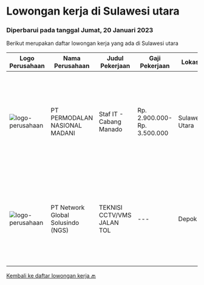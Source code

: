 
  # Lowongan kerja di Sulawesi utara

  ### Diperbarui pada tanggal Jumat, 20 Januari 2023

  Berikut merupakan daftar lowongan kerja yang ada di Sulawesi utara

  |Logo Perusahaan | Nama Perusahaan | Judul Pekerjaan | Gaji Pekerjaan | Lokasi | Deskripsi | Tanggal diunggah | Pranala |
  | -------------- | --------------- | --------------- | --------- | --------- | -------------- | ------- | ----------- |
  |![logo-perusahaan](https://image-service-cdn.seek.com.au/5fd3417af2f9488964ef8f92c36fc78d54dd3999/ee4dce1061f3f616224767ad58cb2fc751b8d2dc)|PT PERMODALAN NASIONAL MADANI|Staf IT - Cabang Manado|Rp. 2.900.000-Rp. 3.500.000|Sulawesi Utara|Melaksanakan operasional dan infrastruktur Teknologi Informasi agar berjalan atau berfungsi dengan baik Mensupport kualitas layanan Teknologi...|Rabu, 18 Januari 2023|https://www.jobstreet.co.id/id/job/staf-it-cabang-manado-4188315?token=0~ba487609-5f57-43bf-9424-6fe1bf2d8e03&sectionRank=1&jobId=jobstreet-id-job-4188315|
|![logo-perusahaan](https://image-service-cdn.seek.com.au/f39a12495b5be950a6be751ddb5de52f8899e6ef/ee4dce1061f3f616224767ad58cb2fc751b8d2dc)|PT Network Global Solusindo (NGS)|TEKNISI CCTV/VMS JALAN TOL|---|Depok|Kualifikasi : Maksimal usia 27 tahun Pendidikan minimal SMK jurusan Teknik Komputer dan Jaringan (TKJ) Berpengalaman minimal 1 tahun di bidang...|Selasa, 10 Januari 2023|https://www.jobstreet.co.id/id/job/teknisi-cctv-vms-jalan-tol-4176106?token=0~ba487609-5f57-43bf-9424-6fe1bf2d8e03&sectionRank=2&jobId=jobstreet-id-job-4176106|


  [Kembali ke daftar lowongan kerja 🔙](../README.md#daftar-lowongan-kerja)
  